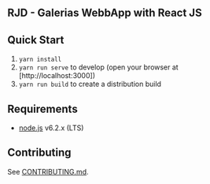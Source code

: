 ## RJD - Galerias WebbApp with React JS

## Quick Start

1. `yarn install`
2. `yarn run serve` to develop (open your browser at [http://localhost:3000])
3. `yarn run build` to create a distribution build

## Requirements

* [node.js](https://nodejs.org) v6.2.x (LTS)

## Contributing

See [CONTRIBUTING.md](./.github/CONTRIBUTING.md).
